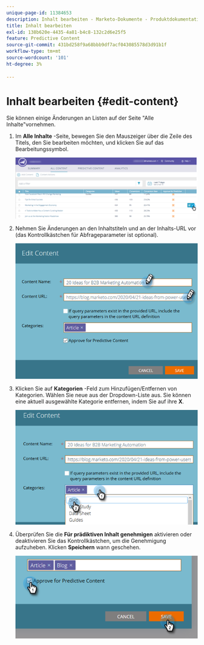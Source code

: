 ```yaml
---
unique-page-id: 11384653
description: Inhalt bearbeiten - Marketo-Dokumente - Produktdokumentation
title: Inhalt bearbeiten
exl-id: 138b620e-4435-4a81-b4c8-132c2d6e25f5
feature: Predictive Content
source-git-commit: 431bd258f9a68bbb9df7acf043085578d3d91b1f
workflow-type: tm+mt
source-wordcount: '101'
ht-degree: 3%

---
```


# Inhalt bearbeiten {#edit-content}

Sie können einige Änderungen an Listen auf der Seite &quot;Alle Inhalte&quot;vornehmen.

1. Im **Alle Inhalte** -Seite, bewegen Sie den Mauszeiger über die Zeile des Titels, den Sie bearbeiten möchten, und klicken Sie auf das Bearbeitungssymbol.

   ![](assets/image2017-10-3-9-3a8-3a1.png)

1. Nehmen Sie Änderungen an den Inhaltstiteln und an der Inhalts-URL vor (das Kontrollkästchen für Abfrageparameter ist optional).

   ![](assets/edit-content-2.png)

1. Klicken Sie auf **Kategorien** -Feld zum Hinzufügen/Entfernen von Kategorien. Wählen Sie neue aus der Dropdown-Liste aus. Sie können eine aktuell ausgewählte Kategorie entfernen, indem Sie auf ihre **X**.

   ![](assets/edit-content-3.png)

1. Überprüfen Sie die **Für prädiktiven Inhalt genehmigen** aktivieren oder deaktivieren Sie das Kontrollkästchen, um die Genehmigung aufzuheben. Klicken **Speichern** wann geschehen.

   ![](assets/edit-content-4.png)
